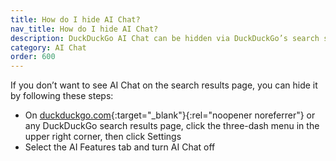 ```yaml
---
title: How do I hide AI Chat?
nav_title: How do I hide AI Chat?
description: DuckDuckGo AI Chat can be hidden via DuckDuckGo’s search settings page.
category: AI Chat
order: 600
---
```


If you don’t want to see AI Chat on the search results page, you can hide it by following these steps:

-   On [duckduckgo.com](https://duckduckgo.com){:target="\_blank"}{:rel="noopener noreferrer"} or any DuckDuckGo search results page, click the three-dash menu in the upper right corner, then click Settings
-   Select the AI Features tab and turn AI Chat off

